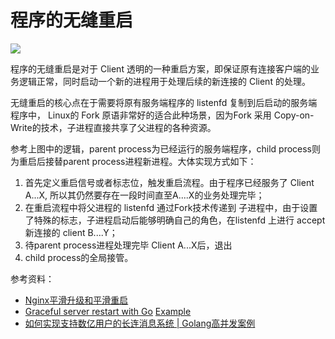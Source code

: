 # 程序的无缝重启

![](http://www.do1618.com/wp-content/uploads/2017/01/restart_prog_seamlessly.png)

程序的无缝重启是对于 Client 透明的一种重启方案，即保证原有连接客户端的业务逻辑正常，同时启动一个新的进程用于处理后续的新连接的 Client 的处理。

无缝重启的核心点在于需要将原有服务端程序的 listenfd 复制到后启动的服务端程序中， Linux的 Fork 原语非常好的适合此种场景，因为Fork 采用 Copy-on-Write的技术，子进程直接共享了父进程的各种资源。

参考上图中的逻辑，parent process为已经运行的服务端程序，child process则为重启后接替parent process进程新进程。大体实现方式如下：
1. 首先定义重启信号或者标志位，触发重启流程。由于程序已经服务了 Client A...X, 所以其仍然要存在一段时间直至A....X的业务处理完毕；
2. 在重启流程中将父进程的 listenfd 通过Fork技术传递到 子进程中，由于设置了特殊的标志，子进程启动后能够明确自己的角色，在listenfd 上进行 accept 新连接的 client B....Y；
3. 待parent process进程处理完毕 Client A...X后，退出
4. child process的全局接管。


参考资料：

* [Nginx平滑升级和平滑重启](http://kgdbfmwfn.blog.51cto.com/5062471/1708258)
* [Graceful server restart with Go](https://blog.scalingo.com/2014/12/19/graceful-server-restart-with-go.html)   [Example](https://github.com/Scalingo/go-graceful-restart-example)
* [如何实现支持数亿用户的长连消息系统 | Golang高并发案例](http://chuansong.me/n/1641640)